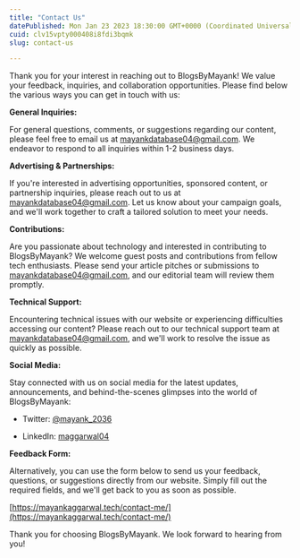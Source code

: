 ```yaml
---
title: "Contact Us"
datePublished: Mon Jan 23 2023 18:30:00 GMT+0000 (Coordinated Universal Time)
cuid: clv15vpty000408i8fdi3bqmk
slug: contact-us

---
```


Thank you for your interest in reaching out to BlogsByMayank! We value your feedback, inquiries, and collaboration opportunities. Please find below the various ways you can get in touch with us:

**General Inquiries:**

For general questions, comments, or suggestions regarding our content, please feel free to email us at mayankdatabase04@gmail.com. We endeavor to respond to all inquiries within 1-2 business days.

**Advertising & Partnerships:**

If you're interested in advertising opportunities, sponsored content, or partnership inquiries, please reach out to us at mayankdatabase04@gmail.com. Let us know about your campaign goals, and we'll work together to craft a tailored solution to meet your needs.

**Contributions:**

Are you passionate about technology and interested in contributing to BlogsByMayank? We welcome guest posts and contributions from fellow tech enthusiasts. Please send your article pitches or submissions to mayankdatabase04@gmail.com, and our editorial team will review them promptly.

**Technical Support:**

Encountering technical issues with our website or experiencing difficulties accessing our content? Please reach out to our technical support team at mayankdatabase04@gmail.com, and we'll work to resolve the issue as quickly as possible.

**Social Media:**

Stay connected with us on social media for the latest updates, announcements, and behind-the-scenes glimpses into the world of BlogsByMayank:

* Twitter: [@](https://twitter.com/mayank_2036)[mayank\_2036](https://twitter.com/mayank_2036)
    
* LinkedIn: [maggarwal04](https://www.linkedin.com/in/maggarwal04/)
    

**Feedback Form:**

Alternatively, you can use the form below to send us your feedback, questions, or suggestions directly from our website. Simply fill out the required fields, and we'll get back to you as soon as possible.

[https://mayankaggarwal.tech/contact-me/](https://mayankaggarwal.tech/contact-me/)

Thank you for choosing BlogsByMayank. We look forward to hearing from you!